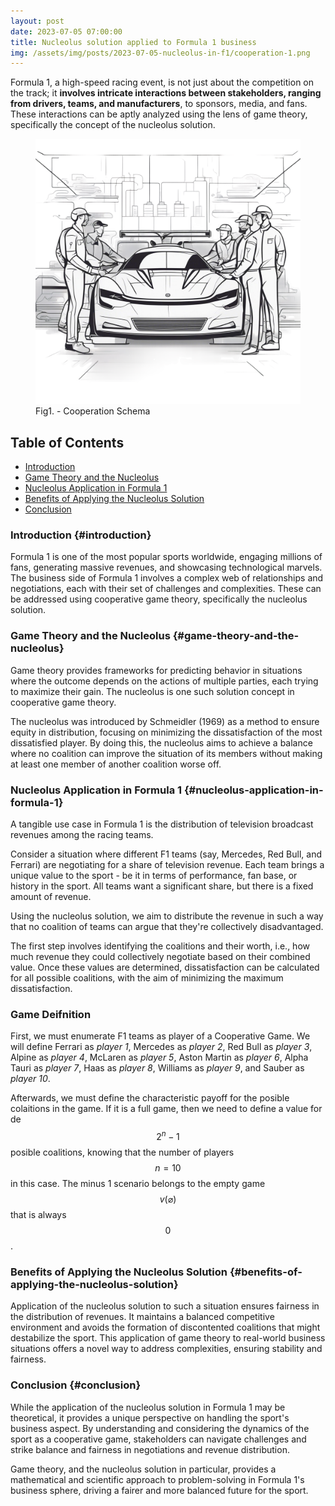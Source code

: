 ```yaml
---
layout: post
date: 2023-07-05 07:00:00
title: Nucleolus solution applied to Formula 1 business
img: /assets/img/posts/2023-07-05-nucleolus-in-f1/cooperation-1.png
---
```


Formula 1, a high-speed racing event, is not just about the competition on the track; it **involves intricate interactions between stakeholders, ranging from drivers, teams, and manufacturers**, to sponsors, media, and fans. These interactions can be aptly analyzed using the lens of game theory, specifically the concept of the nucleolus solution.

<figure>
	<img src="/assets/img/posts/2023-07-05-nucleolus-in-f1/cooperation-1.png" alt=""> 
	<figcaption>Fig1. - Cooperation Schema</figcaption>
</figure>

## Table of Contents

-   [Introduction](#introduction)
-   [Game Theory and the Nucleolus](#game-theory-and-the-nucleolus)
-   [Nucleolus Application in Formula 1](#nucleolus-application-in-formula-1)
-   [Benefits of Applying the Nucleolus Solution](#benefits-of-applying-the-nucleolus-solution)
-   [Conclusion](#conclusion)

### Introduction {#introduction}

Formula 1 is one of the most popular sports worldwide, engaging millions of fans, generating massive revenues, and showcasing technological marvels. The business side of Formula 1 involves a complex web of relationships and negotiations, each with their set of challenges and complexities. These can be addressed using cooperative game theory, specifically the nucleolus solution.

### Game Theory and the Nucleolus {#game-theory-and-the-nucleolus}

Game theory provides frameworks for predicting behavior in situations where the outcome depends on the actions of multiple parties, each trying to maximize their gain. The nucleolus is one such solution concept in cooperative game theory.

The nucleolus was introduced by Schmeidler (1969) as a method to ensure equity in distribution, focusing on minimizing the dissatisfaction of the most dissatisfied player. By doing this, the nucleolus aims to achieve a balance where no coalition can improve the situation of its members without making at least one member of another coalition worse off.

### Nucleolus Application in Formula 1 {#nucleolus-application-in-formula-1}

A tangible use case in Formula 1 is the distribution of television broadcast revenues among the racing teams.

Consider a situation where different F1 teams (say, Mercedes, Red Bull, and Ferrari) are negotiating for a share of television revenue. Each team brings a unique value to the sport - be it in terms of performance, fan base, or history in the sport. All teams want a significant share, but there is a fixed amount of revenue.

Using the nucleolus solution, we aim to distribute the revenue in such a way that no coalition of teams can argue that they're collectively disadvantaged.

The first step involves identifying the coalitions and their worth, i.e., how much revenue they could collectively negotiate based on their combined value. Once these values are determined, dissatisfaction can be calculated for all possible coalitions, with the aim of minimizing the maximum dissatisfaction.

### Game Deifnition

First, we must enumerate F1 teams as player of a Cooperative Game. We will define Ferrari as _player 1_, Mercedes as _player 2_, Red Bull as _player 3_, Alpine as _player 4_, McLaren as _player 5_, Aston Martin as _player 6_, Alpha Tauri as _player 7_, Haas as _player 8_, Williams as _player 9_, and Sauber as _player 10_.

Afterwards, we must define the characteristic payoff for the posible colaitions in the game. If it is a full game, then we need to define a value for de $$2^n - 1$$ posible coalitions, knowing that the number of players $$n = 10$$ in this case. The minus 1 scenario belongs to the empty game $$v({\varnothing})$$ that is always $$0$$.

### Benefits of Applying the Nucleolus Solution {#benefits-of-applying-the-nucleolus-solution}

Application of the nucleolus solution to such a situation ensures fairness in the distribution of revenues. It maintains a balanced competitive environment and avoids the formation of discontented coalitions that might destabilize the sport. This application of game theory to real-world business situations offers a novel way to address complexities, ensuring stability and fairness.

### Conclusion {#conclusion}

While the application of the nucleolus solution in Formula 1 may be theoretical, it provides a unique perspective on handling the sport's business aspect. By understanding and considering the dynamics of the sport as a cooperative game, stakeholders can navigate challenges and strike balance and fairness in negotiations and revenue distribution.

Game theory, and the nucleolus solution in particular, provides a mathematical and scientific approach to problem-solving in Formula 1's business sphere, driving a fairer and more balanced future for the sport.

<div id="nucleolus-in-f1-react-app"></div>
